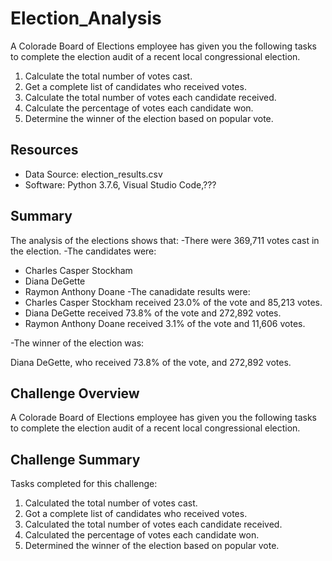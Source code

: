 # Election_Analysis
A Colorade Board of Elections employee has given you the following tasks to complete the election audit of a recent local congressional election.

1. Calculate the total number of votes cast.
2. Get a complete list of candidates who received votes.
3. Calculate the total number of votes each candidate received.
4. Calculate the percentage of votes each candidate won.
5. Determine the winner of the election based on popular vote.

## Resources
- Data Source: election_results.csv
- Software: Python 3.7.6, Visual Studio Code,???

## Summary
The analysis of the elections shows that:
-There were 369,711 votes cast in the election.
-The candidates were:
  - Charles Casper Stockham
  - Diana DeGette
  - Raymon Anthony Doane
 -The canadidate results were:
  - Charles Casper Stockham received 23.0% of the vote and 85,213 votes.
  - Diana DeGette received 73.8% of the vote and 272,892 votes.
  - Raymon Anthony Doane received 3.1% of the vote and 11,606 votes.
 
-The winner of the election was:

 Diana DeGette, who received 73.8% of the vote, and 272,892 votes.
  

## Challenge Overview
A Colorade Board of Elections employee has given you the following tasks to complete the election audit of a recent local congressional election.

## Challenge Summary
 Tasks completed for this challenge:
 1. Calculated the total number of votes cast.
2. Got a complete list of candidates who received votes.
3. Calculated the total number of votes each candidate received.
4. Calculated the percentage of votes each candidate won.
5. Determined the winner of the election based on popular vote.
